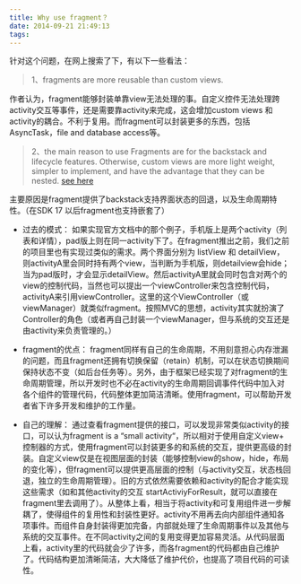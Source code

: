 ```yaml
---
title: Why use fragment？
date: 2014-09-21 21:49:13
tags:
---
```


针对这个问题，在网上搜索了下，有以下一些看法：

> 1、fragments are more reusable than custom views.


作者认为，fragment能够封装单靠view无法处理的事。自定义控件无法处理跨activity交互等事件，还是需要靠activity来完成，这会增加custom views 和activity的耦合。不利于复用。而fragment可以封装更多的东西，包括AsyncTask，file and database access等。

> 2、the main reason to use Fragments are for the backstack and lifecycle
> features. Otherwise, custom views are more light weight, simpler to
> implement, and have the advantage that they can be nested. 
[see here][1]


主要原因是fragment提供了backstack支持界面状态的回退，以及生命周期特性。（在SDK 17 以后fragment也支持嵌套了）



- 过去的模式：
如果实现官方文档中的那个例子，手机版上是两个activity（列表和详情），pad版上则在同一activity下了。在fragment推出之前，我们之前的项目里也有实现过类似的需求。两个界面分别为 listView 和 detailView，则activityA里会同时持有两个view，当判断为手机版，则detailview会hide；当为pad版时，才会显示detailView。然后activityA里就会同时包含对两个的view的控制代码，当然也可以提出一个viewController来包含控制代码，activityA来引用viewController。这里的这个ViewController（或viewManager）就类似fragment。按照MVC的思想，activity其实就扮演了Controller的角色（或者再自己封装一个viewManager，但与系统的交互还是由activity来负责管理的。）

- fragment的优点：
fragment同样有自己的生命周期，不用刻意担心内存泄漏的问题，而且fragment还拥有切换保留（retain）机制，可以在状态切换期间保持状态不变（如后台任务等）。另外，由于框架已经实现了对fragment的生命周期管理，所以开发时也不必在activity的生命周期回调事件代码中加入对各个组件的管理代码，代码整体更加简洁清晰。使用fragment，可以帮助开发者省下许多开发和维护的工作量。

- 自己的理解：
通过查看fragment提供的接口，可以发现非常类似activity的接口，可以认为fragment is a “small activity“，所以相对于使用自定义view+ 控制器的方式，使用fragment可以封装更多的和系统的交互，提供更高级的封装。自定义view仅是在视图层面的封装（能够控制view的show，hide，布局的变化等），但fragment可以提供更高层面的控制（与activity交互，状态栈回退，独立的生命周期管理）。旧的方式依然需要依赖和activity的配合才能实现这些需求（如和其他activity的交互 startActiviyForResult，就可以直接在fragment里去调用了）。从整体上看，相当于将activity和可复用组件进一步解耦了，使得组件的复用性和封装性更好。activity不用再去向内部组件通知各项事件。而组件自身封装得更加完备，内部就处理了生命周期事件以及其他与系统的交互事件。在不同activity之间的复用变得更加容易灵活。从代码层面上看，activity里的代码就会少了许多，而各fragment的代码都由自己维护了。代码结构更加清晰简洁，大大降低了维护代价，也提高了项目代码的可读性。


  [1]: http://stackoverflow.com/questions/8617696/what-is-the-benefit-of-using-fragments-in-android-rather-than-views?lq=1









